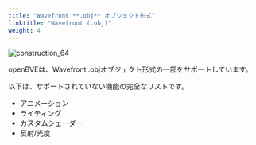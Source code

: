 ```yaml
---
title: "Wavefront **.obj** オブジェクト形式"
linktitle: "Wavefront (.obj)"
weight: 4
---
```


![construction_64](/images/construction_64.png)

openBVEは、Wavefront .objオブジェクト形式の一部をサポートしています。

以下は、サポートされていない機能の完全なリストです。

- アニメーション
- ライティング
- カスタムシェーダー
- 反射/光度